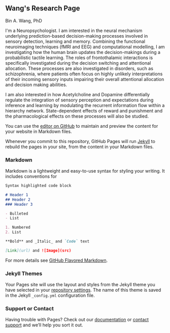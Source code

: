 ## Wang's Research Page
Bin A. Wang, PhD

I'm a Neuropsychologist. I am interested in the neural mechanism underlying prediction-based decision-making processes involved in sensory detection, learning and memory. Combining the functional neuroimaging techniques (fMRI and EEG) and computational modelling, I am investigating how the human brain updates the decision-makings during a probabilistic tactile learning. The roles of frontothalamic interactions is specifically investigated during the decision switching and attentional allocation. These processes are also investigated in disorders, such as schizophrenia, where patients often focus on highly unlikely interpretations of their incoming sensory inputs impairing their overall attentional allocation and decision making abilities. 

I am also interested in how Acetylcholine and Dopamine differentially regulate the integration of sensory perception and expectations during inference and learning by modulating the recurrent information flow within a hierarchy network. State-dependent effects of reward and punishment and the pharmacological effects on these processes will also be studied.


You can use the [editor on GitHub](https://github.com/binwang87828/Home/edit/gh-pages/index.md) to maintain and preview the content for your website in Markdown files.

Whenever you commit to this repository, GitHub Pages will run [Jekyll](https://jekyllrb.com/) to rebuild the pages in your site, from the content in your Markdown files.

### Markdown

Markdown is a lightweight and easy-to-use syntax for styling your writing. It includes conventions for

```markdown
Syntax highlighted code block

# Header 1
## Header 2
### Header 3

- Bulleted
- List

1. Numbered
2. List

**Bold** and _Italic_ and `Code` text

[Link](url) and ![Image](src)
```

For more details see [GitHub Flavored Markdown](https://guides.github.com/features/mastering-markdown/).

### Jekyll Themes

Your Pages site will use the layout and styles from the Jekyll theme you have selected in your [repository settings](https://github.com/binwang87828/Home/settings/pages). The name of this theme is saved in the Jekyll `_config.yml` configuration file.

### Support or Contact

Having trouble with Pages? Check out our [documentation](https://docs.github.com/categories/github-pages-basics/) or [contact support](https://support.github.com/contact) and we’ll help you sort it out.
